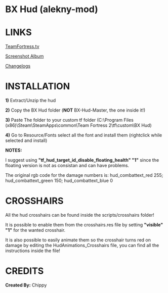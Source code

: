 # BX Hud (alekny-mod)


<a>LINKS</a>
====

[TeamFortress.tv](https://www.teamfortress.tv/33738/ive-updated-some-huds)

[Screenshot Album](https://imgur.com/a/gGOow)

[Changelogs](https://github.com/Hypnootize/BX-Hud/commits/master)


<a>INSTALLATION</a>
====

**1)** Extract/Unzip the hud

**2)** Copy the BX Hud folder (**NOT** BX-Hud-Master, the one inside it!)

**3)** Paste The folder to your custom tf folder (C:\Program Files (x86)\Steam\SteamApps\common\Team Fortress 2\tf\custom\BX Hud)

**4)** Go to Resource/Fonts select all the font and install them (rightclick while selected and install)

**NOTES:**

I suggest using **"tf_hud_target_id_disable_floating_health" "1"** since the floating version is not as consistan and can have problems.

The original rgb code for the damage numbers is: hud_combattext_red 255; hud_combattext_green 150; hud_combattext_blue 0


<a>CROSSHAIRS</a>
====
All the hud crosshairs can be found inside the scripts/crosshairs folder!

It is possible to enable them from the crosshairs.res file by setting **"visible" "1"** for the wanted crosshair.

It is also possible to easily animate them so the crosshair turns red on damage by editing the HudAnimations_Crosshairs file, you can find all the instructions inside the file!


<a>CREDITS</a>
====
**Created By:** Chippy

